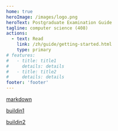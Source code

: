 ```yaml
---
home: true
heroImage: /images/logo.png
heroText: Postgraduate Examination Guide
tagline: computer science (408)
actions:
  - text: Read
    link: /zh/guide/getting-started.html
    type: primary
# features:
#   - title: title1
#     details: details
#   - title: title2
#     details: details
footer: 'footer'
---
```



[markdown](./markdown/README.md)

[buildin1](./buildin/component.md)

[buildin2](./buildin/container.md)
